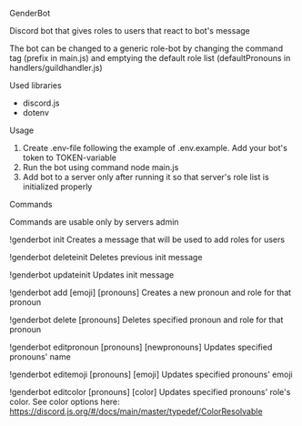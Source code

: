 GenderBot

Discord bot that gives roles to users that react to bot's message

The bot can be changed to a generic role-bot by changing the command tag (prefix in main.js) and emptying the default role list (defaultPronouns in handlers/guildhandler.js)

Used libraries
- discord.js
- dotenv

Usage
1. Create .env-file following the example of .env.example. Add your bot's token to TOKEN-variable
2. Run the bot using command node main.js
3. Add bot to a server only after running it so that server's role list is initialized properly

Commands

Commands are usable only by servers admin

!genderbot init
    Creates a message that will be used to add roles for users
        
!genderbot deleteinit
    Deletes previous init message
        
!genderbot updateinit
    Updates init message
        
!genderbot add [emoji] [pronouns]
    Creates a new pronoun and role for that pronoun
        
!genderbot delete [pronouns]
    Deletes specified pronoun and role for that pronoun
        
!genderbot editpronoun [pronouns] [newpronouns]
    Updates specified pronouns' name

!genderbot editemoji [pronouns] [emoji]
    Updates specified pronouns' emoji

!genderbot editcolor [pronouns] [color]
    Updates specified pronouns' role's color. See color options here: https://discord.js.org/#/docs/main/master/typedef/ColorResolvable
